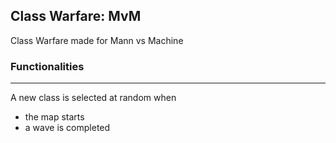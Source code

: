 Class Warfare: MvM
---
Class Warfare made for Mann vs Machine

### Functionalities
---
A new class is selected at random when
- the map starts
- a wave is completed
